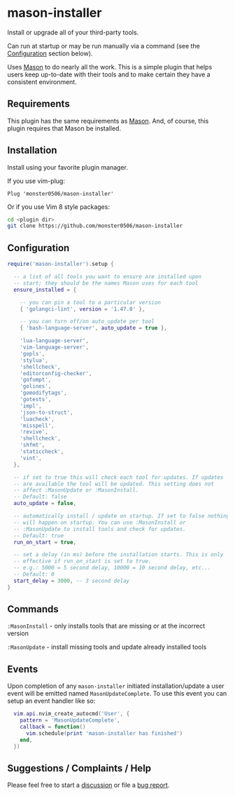 # mason-installer

Install or upgrade all of your third-party tools.

Can run at startup or may be run manually via a command (see the [Configuration](#configuration) section below).

Uses [Mason](https://github.com/williamboman/mason.nvim) to do nearly all the work. This is a simple plugin that
helps users keep up-to-date with their tools and to make certain they have a consistent environment.

## Requirements

This plugin has the same requirements as [Mason](https://github.com/williamboman/mason.nvim). And, of course,
this plugin requires that Mason be installed.

## Installation

Install using your favorite plugin manager.

If you use vim-plug:

```vim
Plug 'monster0506/mason-installer'
```

Or if you use Vim 8 style packages:

```bash
cd <plugin dir>
git clone https://github.com/monster0506/mason-installer
```

## Configuration

```lua
require('mason-installer').setup {

  -- a list of all tools you want to ensure are installed upon
  -- start; they should be the names Mason uses for each tool
  ensure_installed = {

    -- you can pin a tool to a particular version
    { 'golangci-lint', version = '1.47.0' },

    -- you can turn off/on auto_update per tool
    { 'bash-language-server', auto_update = true },

    'lua-language-server',
    'vim-language-server',
    'gopls',
    'stylua',
    'shellcheck',
    'editorconfig-checker',
    'gofumpt',
    'golines',
    'gomodifytags',
    'gotests',
    'impl',
    'json-to-struct',
    'luacheck',
    'misspell',
    'revive',
    'shellcheck',
    'shfmt',
    'staticcheck',
    'vint',
  },

  -- if set to true this will check each tool for updates. If updates
  -- are available the tool will be updated. This setting does not
  -- affect :MasonUpdate or :MasonInstall.
  -- Default: false
  auto_update = false,

  -- automatically install / update on startup. If set to false nothing
  -- will happen on startup. You can use :MasonInstall or
  -- :MasonUpdate to install tools and check for updates.
  -- Default: true
  run_on_start = true,

  -- set a delay (in ms) before the installation starts. This is only
  -- effective if run_on_start is set to true.
  -- e.g.: 5000 = 5 second delay, 10000 = 10 second delay, etc...
  -- Default: 0
  start_delay = 3000, -- 3 second delay
}
```

## Commands

`:MasonInstall` - only installs tools that are missing or at the incorrect version

`:MasonUpdate` - install missing tools and update already installed tools

## Events

Upon completion of any `mason-installer` initiated installation/update a user event will be
emitted named `MasonUpdateComplete`. To use this event you can setup an event handler like so:

```lua
  vim.api.nvim_create_autocmd('User', {
    pattern = 'MasonUpdateComplete',
    callback = function()
      vim.schedule(print 'mason-installer has finished')
    end,
  })
```

## Suggestions / Complaints / Help

Please feel free to start a [discussion](https://github.com/monster0506/mason-installer/discussions) or
file a [bug report](https://github.com/monster0506/mason-installer/issues).
